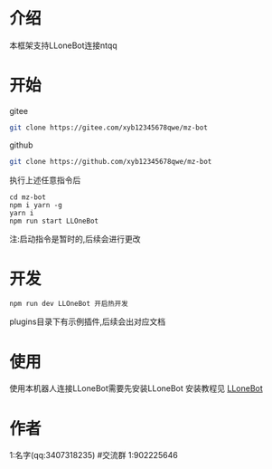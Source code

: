 # 介绍
本框架支持LLoneBot连接ntqq
# 开始
gitee
```sh
git clone https://gitee.com/xyb12345678qwe/mz-bot
```
github
```sh
git clone https://github.com/xyb12345678qwe/mz-bot
```
执行上述任意指令后
```
cd mz-bot
npm i yarn -g
yarn i
npm run start LLOneBot
```
注:启动指令是暂时的,后续会进行更改
# 开发
```sh
npm run dev LLOneBot 开启热开发
```
plugins目录下有示例插件,后续会出对应文档

# 使用
使用本机器人连接LLoneBot需要先安装LLoneBot
安装教程见 [LLoneBot](https://boke.mzbs.top/index.php/2024/07/08/%e5%ae%89%e8%a3%85llonebot/)

# 作者
1:名字(qq:3407318235)
#交流群
1:902225646